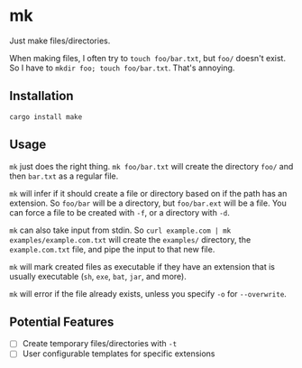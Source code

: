 # mk

Just make files/directories.

When making files, I often try to `touch foo/bar.txt`, but `foo/` doesn't exist. So I have to `mkdir foo; touch foo/bar.txt`. That's annoying.

## Installation

```
cargo install make
```

## Usage

`mk` just does the right thing. `mk foo/bar.txt` will create the directory `foo/` and then `bar.txt` as a regular file.

`mk` will infer if it should create a file or directory based on if the path has an extension. So `foo/bar` will be a directory, but `foo/bar.ext` will be a file. You can force a file to be created with `-f`, or a directory with `-d`.

`mk` can also take input from stdin. So `curl example.com | mk examples/example.com.txt` will create the `examples/` directory, the `example.com.txt` file, and pipe the input to that new file.

`mk` will mark created files as executable if they have an extension that is usually executable (`sh`, `exe`, `bat`, `jar`, and more).

`mk` will error if the file already exists, unless you specify `-o` for `--overwrite`.

## Potential Features

- [ ] Create temporary files/directories with `-t`
- [ ] User configurable templates for specific extensions
